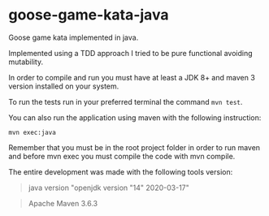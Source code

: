 # goose-game-kata-java
Goose game kata implemented in java.

Implemented using a TDD approach I tried to be pure functional avoiding mutability.

In order to compile and run you must have at least a JDK 8+ and maven 3 version installed on your
system.

To run the tests run in your preferred terminal the command `mvn test`.

You can also run the application using maven with the following instruction: 

`mvn exec:java` 

Remember that you must be in the root project folder in order to run maven and before mvn exec
you must compile the code with mvn compile.

The entire development was made with the following tools version:

> java version "openjdk version "14" 2020-03-17"

> Apache Maven 3.6.3